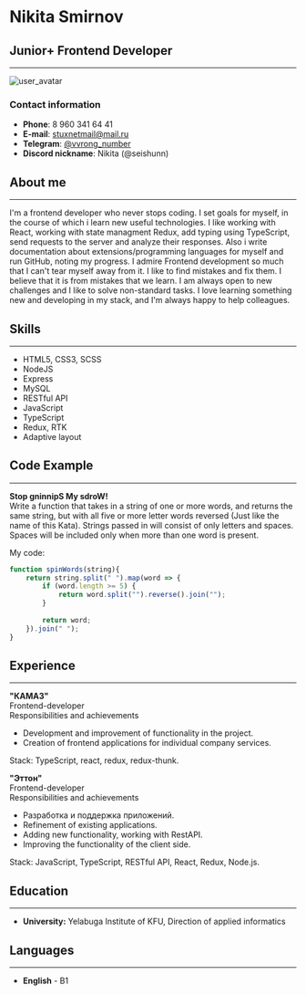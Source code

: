 # Nikita Smirnov
## Junior+ Frontend Developer
---

![user_avatar](https://avatars.githubusercontent.com/u/103436492?s=400&u=b28fa7012d146d0e632d37c78a25087d92d0f209&v=4)

### Contact information   
* __Phone__: 8 960 341 64 41   
* __E-mail__: stuxnetmail@mail.ru   
* __Telegram__: [@vvrong_number](https://t.me/vvrong_number)      
* __Discord nickname__: Nikita (@seishunn)

## About me
---
I'm a frontend developer who never stops coding. I set goals for myself, in the course of which i learn new useful technologies. I like working with React, working with state managment Redux, add typing using TypeScript, send requests to the server and analyze their responses. Also i write documentation about extensions/programming languages for myself and run GitHub, noting my progress. I admire Frontend development so much that I can't tear myself away from it. I like to find mistakes and fix them. I believe that it is from mistakes that we learn. I am always open to new challenges and I like to solve non-standard tasks. I love learning something new and developing in my stack, and I'm always happy to help colleagues.

## Skills
---
* HTML5, CSS3, SCSS
* NodeJS
* Express
* MySQL
* RESTful API
* JavaScript
* TypeScript
* Redux, RTK
* Adaptive layout

## Code Example
---
__Stop gninnipS My sdroW!__   
Write a function that takes in a string of one or more words, and returns the same string, but with all five or more letter words reversed (Just like the name of this Kata). Strings passed in will consist of only letters and spaces. Spaces will be included only when more than one word is present.

My code:
```js
function spinWords(string){
    return string.split(" ").map(word => {
        if (word.length >= 5) {
            return word.split("").reverse().join("");
        }
        
        return word;
    }).join(" ");
}
```

## Experience
---
__"КАМАЗ"__   
Frontend-developer   
Responsibilities and achievements
- Development and improvement of functionality in the project.
- Creation of frontend applications for individual company services.   

Stack: TypeScript, react, redux, redux-thunk.

__"Эттон"__   
Frontend-developer   
Responsibilities and achievements
- Разработка и поддержка приложений.
- Refinement of existing applications.
- Adding new functionality, working with RestAPI.
- Improving the functionality of the client side.   
  
Stack: JavaScript, TypeScript, RESTful API, React, Redux, Node.js.

## Education
---
* __University:__ Yelabuga Institute of KFU, Direction of applied informatics 

## Languages
---
* __English__ - B1
